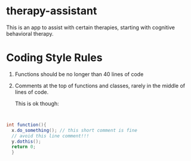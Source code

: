 # therapy-assistant
This is an app to assist with certain therapies, starting with cognitive behavioral therapy.


# Coding Style Rules

1. Functions should be no longer than 40 lines of code

2. Comments at the top of functions and classes, rarely in the middle of lines
   of code. 

   This is ok though:

```java


int function(){
  x.do_something(); // this short comment is fine
  // avoid this line comment!!!
  y.dothis();
  return 0;
  }

```









